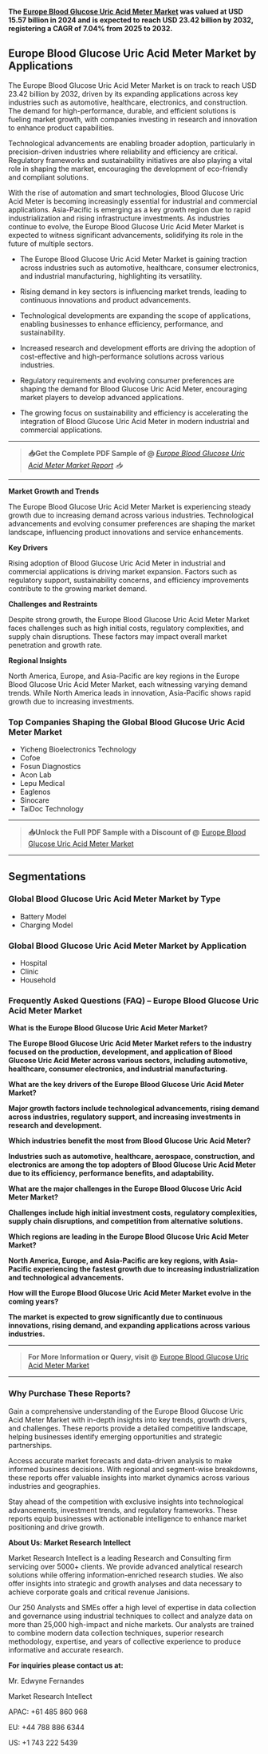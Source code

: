 <p><strong>The <a href="https://www.marketresearchintellect.com/download-sample/?rid=1035514&amp;utm_source=Pulse-April-Europe&amp;utm_medium=852">Europe Blood Glucose Uric Acid Meter Market</a> was valued at USD 15.57 billion in 2024 and is expected to reach USD 23.42 billion by 2032, registering a CAGR of 7.04% from 2025 to 2032.</strong></p><h2>Europe Blood Glucose Uric Acid Meter Market by Applications&nbsp;</h2><p><p>The Europe Blood Glucose Uric Acid Meter Market is on track to reach USD 23.42 billion by 2032, driven by its expanding applications across key industries such as automotive, healthcare, electronics, and construction. The demand for high-performance, durable, and efficient solutions is fueling market growth, with companies investing in research and innovation to enhance product capabilities.</p><p>Technological advancements are enabling broader adoption, particularly in precision-driven industries where reliability and efficiency are critical. Regulatory frameworks and sustainability initiatives are also playing a vital role in shaping the market, encouraging the development of eco-friendly and compliant solutions.</p><p>With the rise of automation and smart technologies, Blood Glucose Uric Acid Meter is becoming increasingly essential for industrial and commercial applications. Asia-Pacific is emerging as a key growth region due to rapid industrialization and rising infrastructure investments. As industries continue to evolve, the Europe Blood Glucose Uric Acid Meter Market is expected to witness significant advancements, solidifying its role in the future of multiple sectors.</p></p><ul><li><p>The Europe Blood Glucose Uric Acid Meter Market is gaining traction across industries such as automotive, healthcare, consumer electronics, and industrial manufacturing, highlighting its versatility.</p></li><li><p>Rising demand in key sectors is influencing market trends, leading to continuous innovations and product advancements.</p></li><li><p>Technological developments are expanding the scope of applications, enabling businesses to enhance efficiency, performance, and sustainability.</p></li><li><p>Increased research and development efforts are driving the adoption of cost-effective and high-performance solutions across various industries.</p></li><li><p>Regulatory requirements and evolving consumer preferences are shaping the demand for Blood Glucose Uric Acid Meter, encouraging market players to develop advanced applications.</p></li><li><p>The growing focus on sustainability and efficiency is accelerating the integration of Blood Glucose Uric Acid Meter in modern industrial and commercial applications.</p></li></ul><hr /><blockquote><p><strong><span class="font-[700]">📥Get the Complete PDF Sample of @ </span></strong><em><span class="font-[700]"><a href="https://www.marketresearchintellect.com/download-sample/?rid=1035514&amp;utm_source=Pulse-April-Europe&amp;utm_medium=852" target="_blank" data-tracking-control-name="article-ssr-frontend-pulse_little-text-block" data-tracking-will-navigate="" data-test-link="">Europe Blood Glucose Uric Acid Meter Market Report</a>&nbsp;📥</span></em></p></blockquote><hr /><p class="" data-start="77" data-end="360"><strong data-start="77" data-end="105">Market Growth and Trends</strong></p><p class="" data-start="77" data-end="360">The Europe Blood Glucose Uric Acid Meter Market is experiencing steady growth due to increasing demand across various industries. Technological advancements and evolving consumer preferences are shaping the market landscape, influencing product innovations and service enhancements.</p><p class="" data-start="362" data-end="606"><strong data-start="362" data-end="377">Key Drivers</strong></p><p class="" data-start="362" data-end="606">Rising adoption of Blood Glucose Uric Acid Meter in industrial and commercial applications is driving market expansion. Factors such as regulatory support, sustainability concerns, and efficiency improvements contribute to the growing market demand.</p><p class="" data-start="608" data-end="849"><strong data-start="608" data-end="637">Challenges and Restraints</strong></p><p class="" data-start="608" data-end="849">Despite strong growth, the Europe Blood Glucose Uric Acid Meter Market faces challenges such as high initial costs, regulatory complexities, and supply chain disruptions. These factors may impact overall market penetration and growth rate.</p><p class="" data-start="851" data-end="1095"><strong data-start="851" data-end="872">Regional Insights</strong></p><p class="" data-start="851" data-end="1095">North America, Europe, and Asia-Pacific are key regions in the Europe Blood Glucose Uric Acid Meter Market, each witnessing varying demand trends. While North America leads in innovation, Asia-Pacific shows rapid growth due to increasing investments.</p><p><h3>Top Companies Shaping the Global Blood Glucose Uric Acid Meter Market </h3><ul><li>Yicheng Bioelectronics Technology</li><li>Cofoe</li><li>Fosun Diagnostics</li><li>Acon Lab</li><li>Lepu Medical</li><li>Eaglenos</li><li>Sinocare</li><li>TaiDoc Technology</li></ul></p><hr /><blockquote><p><strong>📥Unlock the Full PDF Sample with a Discount of @</strong> <a href="https://www.marketresearchintellect.com/ask-for-discount/?rid=1035514&amp;utm_source=Pulse-April-Europe&amp;utm_medium=852">Europe Blood Glucose Uric Acid Meter Market</a></p></blockquote><hr /><p><h2>Segmentations</h2><h3>Global Blood Glucose Uric Acid Meter Market by Type</h3><ul><li>Battery Model</li><li>Charging Model</li></ul><h3>Global Blood Glucose Uric Acid Meter Market by Application</h3><ul><li>Hospital</li><li>Clinic</li><li>Household</li></ul></p><h3><strong>Frequently Asked Questions (FAQ) &ndash; Europe Blood Glucose Uric Acid Meter Market</strong></h3><p><strong>What is the Europe Blood Glucose Uric Acid Meter Market?</strong></p><p><strong>The Europe Blood Glucose Uric Acid Meter Market refers to the industry focused on the production, development, and application of Blood Glucose Uric Acid Meter across various sectors, including automotive, healthcare, consumer electronics, and industrial manufacturing.</strong></p><p><strong>What are the key drivers of the Europe Blood Glucose Uric Acid Meter Market?</strong></p><p><strong>Major growth factors include technological advancements, rising demand across industries, regulatory support, and increasing investments in research and development.</strong></p><p><strong>Which industries benefit the most from Blood Glucose Uric Acid Meter?</strong></p><p><strong>Industries such as automotive, healthcare, aerospace, construction, and electronics are among the top adopters of Blood Glucose Uric Acid Meter due to its efficiency, performance benefits, and adaptability.</strong></p><p><strong>What are the major challenges in the Europe Blood Glucose Uric Acid Meter Market?</strong></p><p><strong>Challenges include high initial investment costs, regulatory complexities, supply chain disruptions, and competition from alternative solutions.</strong></p><p><strong>Which regions are leading in the Europe Blood Glucose Uric Acid Meter Market?</strong></p><p><strong>North America, Europe, and Asia-Pacific are key regions, with Asia-Pacific experiencing the fastest growth due to increasing industrialization and technological advancements.</strong></p><p><strong>How will the Europe Blood Glucose Uric Acid Meter Market evolve in the coming years?</strong></p><p><strong>The market is expected to grow significantly due to continuous innovations, rising demand, and expanding applications across various industries.</strong></p><hr /><blockquote><p><span class="font-[700]"><strong>For More Information or Query, visit&nbsp;@</strong>&nbsp;</span><span class="font-[700]"><a href="https://www.marketresearchintellect.com/product/blood-glucose-uric-acid-meter-market/?utm_source=Linkedin&utm_medium=852" target="_blank" data-tracking-control-name="article-ssr-frontend-pulse_little-text-block" data-tracking-will-navigate="" data-test-link="">Europe Blood Glucose Uric Acid Meter Market</a></span></p></blockquote><hr /><h3><strong data-start="0" data-end="31">Why Purchase These Reports?</strong></h3><p class="" data-start="35" data-end="297">Gain a comprehensive understanding of the Europe Blood Glucose Uric Acid Meter Market with in-depth insights into key trends, growth drivers, and challenges. These reports provide a detailed competitive landscape, helping businesses identify emerging opportunities and strategic partnerships.</p><p class="" data-start="299" data-end="540">Access accurate market forecasts and data-driven analysis to make informed business decisions. With regional and segment-wise breakdowns, these reports offer valuable insights into market dynamics across various industries and geographies.</p><p class="" data-start="542" data-end="784">Stay ahead of the competition with exclusive insights into technological advancements, investment trends, and regulatory frameworks. These reports equip businesses with actionable intelligence to enhance market positioning and drive growth.</p><p><strong><span class="font-[700]">About Us: Market Research Intellect</span></strong></p><p><span class="">Market Research Intellect is a leading Research and Consulting firm servicing over 5000+ clients. We provide advanced analytical research solutions while offering information-enriched research studies.&nbsp;</span>We also offer insights into strategic and growth analyses and data necessary to achieve corporate goals and critical revenue Janisions.</p><p><span class="">Our 250 Analysts and SMEs offer a high level of expertise in data collection and governance using industrial techniques to collect and analyze data on more than 25,000 high-impact and niche markets. Our analysts are trained to combine modern data collection techniques, superior research methodology, expertise, and years of collective experience to produce informative and accurate research.</span></p><p><strong>For inquiries please contact us at:</strong></p><p>Mr. Edwyne Fernandes</p><p>Market Research Intellect</p><p>APAC: +61 485 860 968</p><p>EU: +44 788 886 6344</p><p>US: +1 743 222 5439</p>